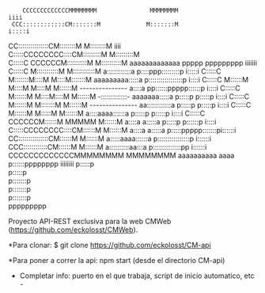                                                                                                                   
                                                                                                                   
        CCCCCCCCCCCCCMMMMMMMM               MMMMMMMM                                                         iiii  
     CCC::::::::::::CM:::::::M             M:::::::M                                                        i::::i 
   CC:::::::::::::::CM::::::::M           M::::::::M                                                         iiii  
  C:::::CCCCCCCC::::CM:::::::::M         M:::::::::M                                                               
 C:::::C       CCCCCCM::::::::::M       M::::::::::M                   aaaaaaaaaaaaa   ppppp   ppppppppp   iiiiiii 
C:::::C              M:::::::::::M     M:::::::::::M                   a::::::::::::a  p::::ppp:::::::::p  i:::::i 
C:::::C              M:::::::M::::M   M::::M:::::::M                   aaaaaaaaa:::::a p:::::::::::::::::p  i::::i 
C:::::C              M::::::M M::::M M::::M M::::::M ---------------            a::::a pp::::::ppppp::::::p i::::i 
C:::::C              M::::::M  M::::M::::M  M::::::M -:::::::::::::-     aaaaaaa:::::a  p:::::p     p:::::p i::::i 
C:::::C              M::::::M   M:::::::M   M::::::M ---------------   aa::::::::::::a  p:::::p     p:::::p i::::i 
C:::::C              M::::::M    M:::::M    M::::::M                  a::::aaaa::::::a  p:::::p     p:::::p i::::i 
 C:::::C       CCCCCCM::::::M     MMMMM     M::::::M                 a::::a    a:::::a  p:::::p    p::::::p i::::i 
  C:::::CCCCCCCC::::CM::::::M               M::::::M                 a::::a    a:::::a  p:::::ppppp:::::::pi::::::i
   CC:::::::::::::::CM::::::M               M::::::M                 a:::::aaaa::::::a  p::::::::::::::::p i::::::i
     CCC::::::::::::CM::::::M               M::::::M                  a::::::::::aa:::a p::::::::::::::pp  i::::::i
        CCCCCCCCCCCCCMMMMMMMM               MMMMMMMM                   aaaaaaaaaa  aaaa p::::::pppppppp    iiiiiiii
                                                                                        p:::::p                    
                                                                                        p:::::p                    
                                                                                       p:::::::p                   
                                                                                       p:::::::p                   
                                                                                       p:::::::p                   
                                                                                       ppppppppp                   
                                                                                                                   


Proyecto API-REST exclusiva para la web CMWeb (https://github.com/eckolosst/CMWeb).

*Para clonar: $ git clone https://github.com/eckolosst/CM-api

*Para poner a correr la api: npm start (desde el directorio CM-api)

- Completar info: puerto en el que trabaja, script de inicio automatico, etc -
